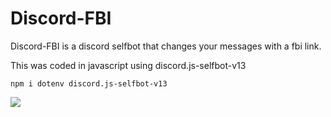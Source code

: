 <h1>Discord-FBI</h1>
Discord-FBI is a discord selfbot that changes your messages with a fbi link.

This was coded in javascript using discord.js-selfbot-v13

```npm i dotenv discord.js-selfbot-v13```

<p align="left">
  <a href="https://skillicons.dev">
    <img src="https://skillicons.dev/icons?i=js,discordjs"/>
  </a>
</p>
